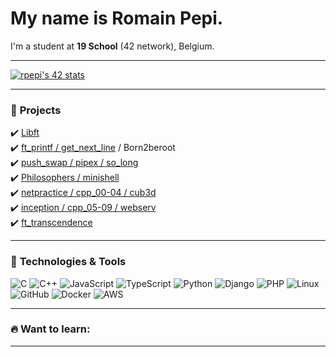 # My name is Romain Pepi. 
I'm a student at **19 School** (42 network), Belgium.  

---

[![rpepi's 42 stats](https://badge.mediaplus.ma/binary/rpepi?1337Badge=off&UM6P=off)](https://github.com/oakoudad/badge42)

---

### 📌 **Projects**
✔️ [Libft](https://github.com/mvan-pee/libft)  
✔️ [ft_printf / get_next_line](https://github.com/mvan-pee/ft_printf) / Born2beroot  
✔️ [push_swap / pipex / so_long](https://github.com/mvan-pee/push_swap)  
✔️ [Philosophers / minishell](https://github.com/mvan-pee/minishell)  
✔️ [netpractice / cpp_00-04 / cub3d](https://github.com/mvan-pee/cub3d)  
✔️ [inception / cpp_05-09 / webserv](https://github.com/mvan-pee/webserv)  
✔️ [ft_transcendence](https://github.com/mvan-pee/ft_transcendence)  

---

### 🚀 **Technologies & Tools**

![C](https://img.shields.io/badge/C-00599C?style=flat-square&logo=c&logoColor=white)
![C++](https://img.shields.io/badge/C++-00599C?style=flat-square&logo=c%2B%2B&logoColor=white)
![JavaScript](https://img.shields.io/badge/JavaScript-F7DF1E?style=flat-square&logo=javascript&logoColor=black)
![TypeScript](https://img.shields.io/badge/TypeScript-007ACC?style=flat-square&logo=typescript&logoColor=white)
![Python](https://img.shields.io/badge/Python-3776AB?style=flat-square&logo=python&logoColor=white)
![Django](https://img.shields.io/badge/Django-092E20?style=flat-square&logo=django&logoColor=white)
![PHP](https://img.shields.io/badge/PHP-777BB4?style=flat-square&logo=php&logoColor=white)
![Linux](https://img.shields.io/badge/Linux-FCC624?style=flat-square&logo=linux&logoColor=black)
![GitHub](https://img.shields.io/badge/GitHub-181717?style=flat-square&logo=github&logoColor=white)
![Docker](https://img.shields.io/badge/Docker-2496ED?style=flat-square&logo=docker&logoColor=white)
![AWS](https://img.shields.io/badge/AWS-232F3E?style=flat-square&logo=amazon-aws&logoColor=white)

---

### 🔥 **Want to learn:**


---
